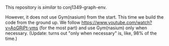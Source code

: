 This repository is *similar* to conj1349-graph-env.

However, it does not use Gym(nasium) from the start. This time we build the code from the ground up.
We follow https://www.youtube.com/watch?v=AoGRjPt-vms (for the most part) and use Gym(nasium) only when necessary. (Update: turns out "only when necessary" is, like, 98% of the time.)